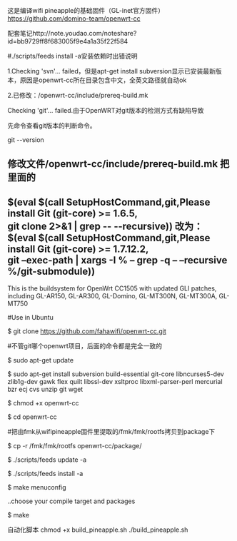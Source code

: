 这是编译wifi pineapple的基础固件（GL-inet官方固件）https://github.com/domino-team/openwrt-cc

配套笔记http://note.youdao.com/noteshare?id=bb9729ff8f683005f9e4a1a35f22f584

#./scripts/feeds install -a安装依赖时出错说明

1.Checking 'svn'... failed，但是apt-get install subversion显示已安装最新版本，原因是openwrt-cc所在目录包含中文，全英文路径就自动ok

2.已修改：/openwrt-cc/include/prereq-build.mk

Checking 'git'... failed.由于OpenWRT对git版本的检测方式有缺陷导致

先命令查看git版本的判断命令。

git --version

修改文件/openwrt-cc/include/prereq-build.mk
把里面的
----------------------------
$(eval $(call SetupHostCommand,git,Please install Git (git-core) >= 1.6.5, \
git clone 2>&1 | grep -- --recursive))
改为：
$(eval $(call SetupHostCommand,git,Please install Git (git-core) >= 1.7.12.2, \
	git –exec-path | xargs -I % – grep -q – –recursive %/git-submodule))
----------------------------


This is the buildsystem for OpenWrt CC1505 with updated GLI patches,
including GL-AR150, GL-AR300, GL-Domino, GL-MT300N, GL-MT300A, GL-MT750


#Use in Ubuntu

$ git clone https://github.com/fahawifi/openwrt-cc.git

#不管git哪个openwrt项目，后面的命令都是完全一致的

$ sudo apt-get update

$ sudo apt-get install subversion build-essential git-core libncurses5-dev zlib1g-dev gawk flex quilt libssl-dev xsltproc libxml-parser-perl mercurial bzr ecj cvs unzip git wget

$ chmod +x openwrt-cc

$ cd openwrt-cc

#把由fmk从wifipineapple固件里提取的/fmk/fmk/rootfs拷贝到package下

$ cp -r /fmk/fmk/rootfs openwrt-cc/package/

$ ./scripts/feeds update -a

$ ./scripts/feeds install -a

$ make menuconfig

  ..choose your compile target and packages
  
$ make

自动化脚本
chmod +x build_pineapple.sh
./build_pineapple.sh



